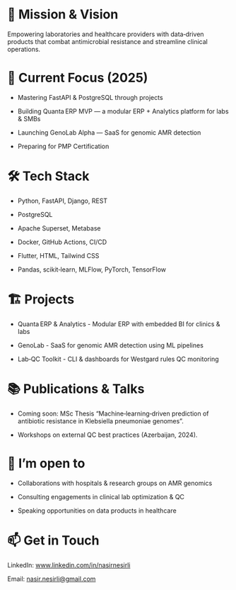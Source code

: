 # 🧭 Mission & Vision

Empowering laboratories and healthcare providers with data‑driven products that combat antimicrobial resistance and streamline clinical operations.

# 🌱 Current Focus (2025)

- Mastering FastAPI & PostgreSQL through projects

- Building Quanta ERP MVP — a modular ERP + Analytics platform for labs & SMBs

- Launching GenoLab Alpha — SaaS for genomic AMR detection

- Preparing for PMP Certification


# 🛠️ Tech Stack

- Python, FastAPI, Django, REST

- PostgreSQL

- Apache Superset, Metabase

- Docker, GitHub Actions, CI/CD

- Flutter, HTML, Tailwind CSS

- Pandas, scikit‑learn, MLFlow, PyTorch, TensorFlow

# 🏗️ Projects

- Quanta ERP & Analytics - Modular ERP with embedded BI for clinics & labs

- GenoLab - SaaS for genomic AMR detection using ML pipelines

- Lab‑QC Toolkit - CLI & dashboards for Westgard rules QC monitoring


# 📚 Publications & Talks

- Coming soon: MSc Thesis “Machine‑learning‑driven prediction of antibiotic resistance in Klebsiella pneumoniae genomes”.

- Workshops on external QC best practices (Azerbaijan, 2024).

# 🤝 I’m open to

- Collaborations with hospitals & research groups on AMR genomics

- Consulting engagements in clinical lab optimization & QC

- Speaking opportunities on data products in healthcare

# 📫 Get in Touch

LinkedIn: www.linkedin.com/in/nasirnesirli

Email: nasir.nesirli@gmail.com
